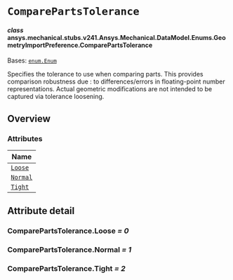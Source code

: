 # `ComparePartsTolerance`

<a id="ansys.mechanical.stubs.v241.Ansys.Mechanical.DataModel.Enums.GeometryImportPreference.ComparePartsTolerance"></a>

#### *class* ansys.mechanical.stubs.v241.Ansys.Mechanical.DataModel.Enums.GeometryImportPreference.ComparePartsTolerance

Bases: [`enum.Enum`](https://docs.python.org/3/library/enum.html#enum.Enum)

Specifies the tolerance to use when comparing parts. This provides comparison robustness due
: to differences/errors in floating-point number representations. Actual geometric
  modifications are not intended to be captured via tolerance loosening.

<!-- !! processed by numpydoc !! -->

<a id="overview"></a>

## Overview

### Attributes

| Name |
| ------------------------------------------- |
| [`Loose`](#ComparePartsTolerance.Loose) |
| [`Normal`](#ComparePartsTolerance.Normal) |
| [`Tight`](#ComparePartsTolerance.Tight) |

<a id="attribute-detail"></a>

## Attribute detail

<a id="ComparePartsTolerance.Loose"></a>

### ComparePartsTolerance.Loose *= 0*

<a id="ComparePartsTolerance.Normal"></a>

### ComparePartsTolerance.Normal *= 1*

<a id="ComparePartsTolerance.Tight"></a>

### ComparePartsTolerance.Tight *= 2*



